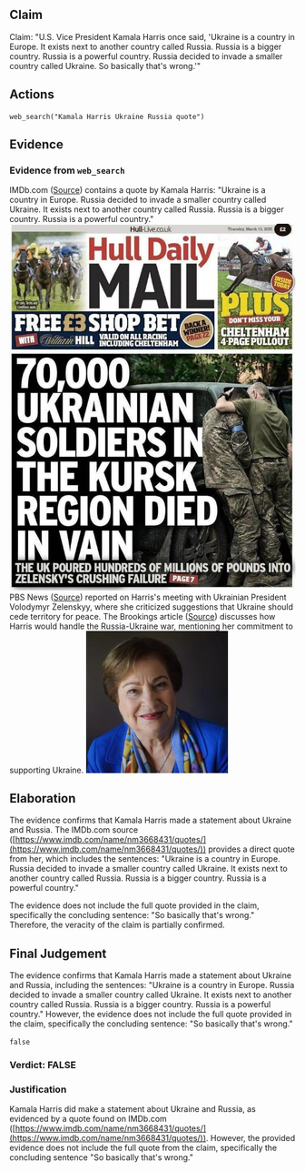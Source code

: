 ## Claim
Claim: "U.S. Vice President Kamala Harris once said, 'Ukraine is a country in Europe. It exists next to another country called Russia. Russia is a bigger country. Russia is a powerful country. Russia decided to invade a smaller country called Ukraine. So basically that's wrong.'"

## Actions
```
web_search("Kamala Harris Ukraine Russia quote")
```

## Evidence
### Evidence from `web_search`
IMDb.com ([Source](https://www.imdb.com/name/nm3668431/quotes/)) contains a quote by Kamala Harris: "Ukraine is a country in Europe. Russia decided to invade a smaller country called Ukraine. It exists next to another country called Russia. Russia is a bigger country. Russia is a powerful country." ![image 1](media/0.jpg) PBS News ([Source](https://www.pbs.org/newshour/world/watch-harris-meets-with-ukraines-zelenskyy-as-russia-makes-nuclear-warning)) reported on Harris's meeting with Ukrainian President Volodymyr Zelenskyy, where she criticized suggestions that Ukraine should cede territory for peace. The Brookings article ([Source](https://www.brookings.edu/articles/how-would-trump-and-harris-handle-the-russia-ukraine-war/)) discusses how Harris would handle the Russia-Ukraine war, mentioning her commitment to supporting Ukraine. ![image 2002](media/2025-08-07_19-31-1754595091-239131.jpg)


## Elaboration
The evidence confirms that Kamala Harris made a statement about Ukraine and Russia. The IMDb.com source ([https://www.imdb.com/name/nm3668431/quotes/](https://www.imdb.com/name/nm3668431/quotes/)) provides a direct quote from her, which includes the sentences: "Ukraine is a country in Europe. Russia decided to invade a smaller country called Ukraine. It exists next to another country called Russia. Russia is a bigger country. Russia is a powerful country."

The evidence does not include the full quote provided in the claim, specifically the concluding sentence: "So basically that's wrong." Therefore, the veracity of the claim is partially confirmed.


## Final Judgement
The evidence confirms that Kamala Harris made a statement about Ukraine and Russia, including the sentences: "Ukraine is a country in Europe. Russia decided to invade a smaller country called Ukraine. It exists next to another country called Russia. Russia is a bigger country. Russia is a powerful country." However, the evidence does not include the full quote provided in the claim, specifically the concluding sentence: "So basically that's wrong."

`false`


### Verdict: FALSE

### Justification
Kamala Harris did make a statement about Ukraine and Russia, as evidenced by a quote found on IMDb.com ([https://www.imdb.com/name/nm3668431/quotes/](https://www.imdb.com/name/nm3668431/quotes/)). However, the provided evidence does not include the full quote from the claim, specifically the concluding sentence "So basically that's wrong."

